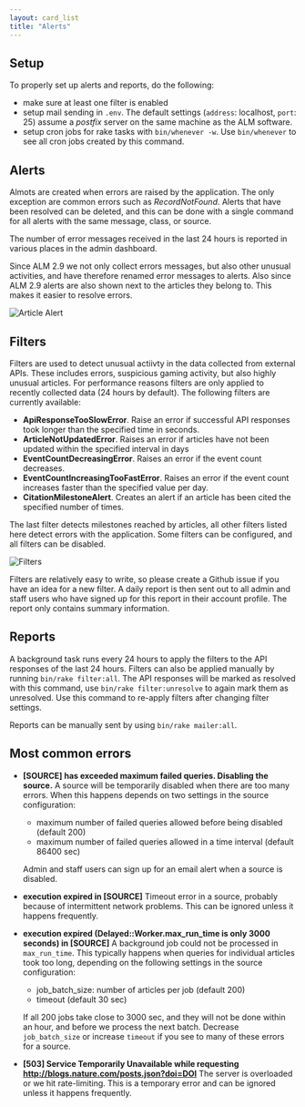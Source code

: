 ```yaml
---
layout: card_list
title: "Alerts"
---
```


## Setup

To properly set up alerts and reports, do the following:

* make sure at least one filter is enabled
* setup mail sending in `.env`. The default settings (`address`: localhost, `port`: 25) assume a *postfix* server on the same machine as the ALM software.
* setup cron jobs for rake tasks with `bin/whenever -w`. Use `bin/whenever` to see all cron jobs created by this command.

## Alerts

Almots are created when errors are raised by the application. The only exception are common errors such as *RecordNotFound*. Alerts that have been resolved can be deleted, and this can be done with a single command for all alerts with the same message, class, or source.

The number of error messages received in the last 24 hours is reported in various places in the admin dashboard.

Since ALM 2.9 we not only collect errors messages, but also other unusual activities, and have therefore renamed error messages to alerts. Also since ALM 2.9 alerts are also shown next to the articles they belong to. This makes it easier to resolve errors.

![Article Alert](/images/alert-article.png)

## Filters

Filters are used to detect unusual actiivty in the data collected from external APIs. These includes errors, suspicious gaming activity, but also highly unusual articles. For performance reasons filters are only applied to recently collected data (24 hours by default). The following filters are currently available:

* **ApiResponseTooSlowError**. Raise an error if successful API responses took longer than the specified time in seconds.
* **ArticleNotUpdatedError**. Raises an error if articles have not been updated within the specified interval in days
* **EventCountDecreasingError**. Raises an error if the event count decreases.
* **EventCountIncreasingTooFastError**. Raises an error if the event count increases faster than the specified value per day.
* **CitationMilestoneAlert**. Creates an alert if an article has been cited the specified number of times.

The last filter detects milestones reached by articles, all other filters listed here detect errors with the application. Some filters can be configured, and all filters can be disabled.

![Filters](/images/filters.png)

Filters are relatively easy to write, so please create a Github issue if you have an idea for a new filter. A daily report is then sent out to all admin and staff users who have signed up for this report in their account profile. The report only contains summary information.

## Reports

A background task runs every 24 hours to apply the filters to the API responses of the last 24 hours. Filters can also be applied manually by running `bin/rake filter:all`. The API responses will be marked as resolved with this command, use `bin/rake filter:unresolve` to again mark them as unresolved. Use this command to re-apply filters after changing filter settings.

Reports can be manually sent by using `bin/rake mailer:all`.

## Most common errors

* **[SOURCE] has exceeded maximum failed queries. Disabling the source.** A source will be temporarily disabled when there are too many errors. When this happens depends on two settings in the source configuration:

  - maximum number of failed queries allowed before being disabled (default 200)
  - maximum number of failed queries allowed in a time interval (default 86400 sec)

  Admin and staff users can sign up for an email alert when a source is disabled.

* **execution expired in [SOURCE]** Timeout error in a source, probably because of intermittent network problems. This can be ignored unless it happens frequently.

* **execution expired (Delayed::Worker.max_run_time is only 3000 seconds) in [SOURCE]** A background job could not be processed in `max_run_time`. This typically happens when queries for individual articles took too long, depending on the following settings in the source configuration:

  - job_batch_size: number of articles per job (default 200)
  - timeout (default 30 sec)

  If all 200 jobs take close to 3000 sec, and they will not be done within an hour, and before we process the next batch. Decrease `job_batch_size` or increase `timeout` if you see to many of these errors for a source.

* **[503] Service Temporarily Unavailable while requesting http://blogs.nature.com/posts.json?doi=DOI** The server is overloaded or we hit rate-limiting. This is a temporary error and can be ignored unless it happens frequently.
